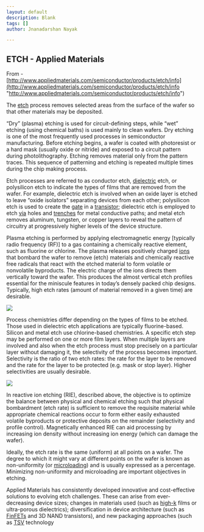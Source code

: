 ```yaml
---
layout: default
description: Blank
tags: []
author: Jnanadarshan Nayak

---
```

## ETCH - Applied Materials

From - [http://www.appliedmaterials.com/semiconductor/products/etch/info](http://www.appliedmaterials.com/semiconductor/products/etch/info "http://www.appliedmaterials.com/semiconductor/products/etch/info")

The [etch](http://www.appliedmaterials.com/glossary#etch) process removes selected areas from the surface of the wafer so that other materials may be deposited.

“Dry” (plasma) etching is used for circuit-defining steps, while “wet” etching (using chemical baths) is used mainly to clean wafers. Dry etching is one of the most frequently used processes in semiconductor manufacturing. Before etching begins, a wafer is coated with photoresist or a hard mask (usually oxide or nitride) and exposed to a circuit pattern during photolithography. Etching removes material only from the pattern traces. This sequence of patterning and etching is repeated multiple times during the chip making process.

Etch processes are referred to as conductor etch, [dielectric](http://www.appliedmaterials.com/glossary#dielectric) etch, or polysilicon etch to indicate the types of films that are removed from the wafer. For example, dielectric etch is involved when an oxide layer is etched to leave “oxide isolators” separating devices from each other; polysilicon etch is used to create the [gate](http://www.appliedmaterials.com/glossary#gate) in a [transistor](http://www.appliedmaterials.com/glossary#transistor); dielectric etch is employed to etch [via](http://www.appliedmaterials.com/glossary#vias) holes and [trenches](http://www.appliedmaterials.com/glossary#trench) for metal conductive paths; and metal etch removes aluminum, tungsten, or copper layers to reveal the pattern of circuitry at progressively higher levels of the device structure.

Plasma etching is performed by applying electromagnetic energy \[typically radio frequency (RF)\] to a gas containing a chemically reactive element, such as fluorine or chlorine. The plasma releases positively charged [ions](http://www.appliedmaterials.com/glossary#ionization) that bombard the wafer to remove (etch) materials and chemically reactive free radicals that react with the etched material to form volatile or nonvolatile byproducts. The electric charge of the ions directs them vertically toward the wafer. This produces the almost vertical etch profiles essential for the miniscule features in today’s densely packed chip designs. Typically, high etch rates (amount of material removed in a given time) are desirable.

![](http://www.appliedmaterials.com/files/etching_process_v6.gif)

Process chemistries differ depending on the types of films to be etched. Those used in dielectric etch applications are typically fluorine-based. Silicon and metal etch use chlorine-based chemistries. A specific etch step may be performed on one or more film layers. When multiple layers are involved and also when the etch process must stop precisely on a particular layer without damaging it, the selectivity of the process becomes important. Selectivity is the ratio of two etch rates: the rate for the layer to be removed and the rate for the layer to be protected (e.g. mask or stop layer). Higher selectivities are usually desirable.

![](http://www.appliedmaterials.com/files/etching_process_v6.gif)

In reactive ion etching (RIE), described above, the objective is to optimize the balance between physical and chemical etching such that physical bombardment (etch rate) is sufficient to remove the requisite material while appropriate chemical reactions occur to form either easily exhausted volatile byproducts or protective deposits on the remainder (selectivity and profile control). Magnetically enhanced RIE can aid processing by increasing ion density without increasing ion energy (which can damage the wafer).

Ideally, the etch rate is the same (uniform) at all points on a wafer. The degree to which it might vary at different points on the wafer is known as non-uniformity (or [microloading](http://www.appliedmaterials.com/glossary#microloading)) and is usually expressed as a percentage. Minimizing non-uniformity and microloading are important objectives in etching.

Applied Materials has consistently developed innovative and cost-effective solutions to evolving etch challenges. These can arise from ever-decreasing device sizes; changes in materials used (such as [high-k](http://www.appliedmaterials.com/glossary#k-value) films or ultra-porous dielectrics); diversification in device architecture (such as [FinFETs](http://www.appliedmaterials.com/glossary#finfet) and 3D NAND transistors), and new packaging approaches (such as [TSV](http://www.appliedmaterials.com/glossary#through-silicon_via) technology